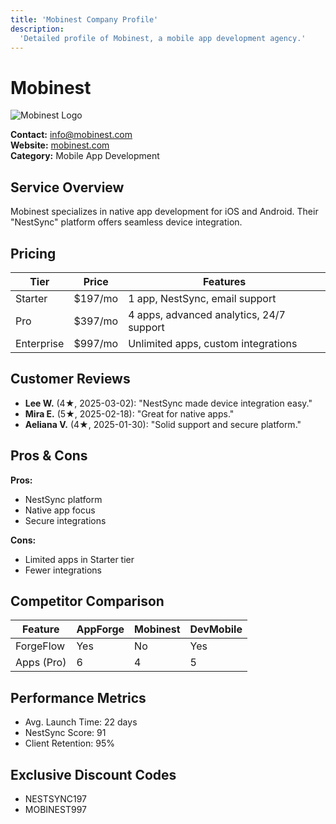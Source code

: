 ```yaml
---
title: 'Mobinest Company Profile'
description:
  'Detailed profile of Mobinest, a mobile app development agency.'
---
```


# Mobinest

![Mobinest Logo](https://placehold.co/80x80/43a047/fff?text=MN)

**Contact:** info@mobinest.com  
**Website:** [mobinest.com](#)  
**Category:** Mobile App Development

## Service Overview

Mobinest specializes in native app development for iOS and Android.
Their "NestSync" platform offers seamless device integration.

## Pricing

| Tier       | Price   | Features                                 |
| ---------- | ------- | ---------------------------------------- |
| Starter    | $197/mo | 1 app, NestSync, email support           |
| Pro        | $397/mo | 4 apps, advanced analytics, 24/7 support |
| Enterprise | $997/mo | Unlimited apps, custom integrations      |

## Customer Reviews

- **Lee W.** (4★, 2025-03-02): "NestSync made device integration
  easy."
- **Mira E.** (5★, 2025-02-18): "Great for native apps."
- **Aeliana V.** (4★, 2025-01-30): "Solid support and secure
  platform."

## Pros & Cons

**Pros:**

- NestSync platform
- Native app focus
- Secure integrations

**Cons:**

- Limited apps in Starter tier
- Fewer integrations

## Competitor Comparison

| Feature    | AppForge | Mobinest | DevMobile |
| ---------- | -------- | -------- | --------- |
| ForgeFlow  | Yes      | No       | Yes       |
| Apps (Pro) | 6        | 4        | 5         |

## Performance Metrics

- Avg. Launch Time: 22 days
- NestSync Score: 91
- Client Retention: 95%

## Exclusive Discount Codes

- NESTSYNC197
- MOBINEST997

